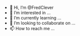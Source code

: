 - 👋 Hi, I’m @FredClever
- 👀 I’m interested in ...
- 🌱 I’m currently learning ...
- 💞️ I’m looking to collaborate on ...
- 📫 How to reach me ...

<!---
FredClever/FredClever is a ✨ special ✨ repository because its `README.md` (this file) appears on your GitHub profile.
You can click the Preview link to take a look at your changes.
--->
